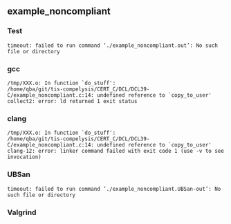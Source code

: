 ## example_noncompliant
### Test
```
timeout: failed to run command ‘./example_noncompliant.out’: No such file or directory
```
### gcc
```
/tmp/XXX.o: In function `do_stuff':
/home/qba/git/tis-compelysis/CERT_C/DCL/DCL39-C/example_noncompliant.c:14: undefined reference to `copy_to_user'
collect2: error: ld returned 1 exit status
```
### clang
```
/tmp/XXX.o: In function `do_stuff':
/home/qba/git/tis-compelysis/CERT_C/DCL/DCL39-C/example_noncompliant.c:14: undefined reference to `copy_to_user'
clang-12: error: linker command failed with exit code 1 (use -v to see invocation)
```
### UBSan
```
timeout: failed to run command ‘./example_noncompliant.UBSan-out’: No such file or directory
```
### Valgrind
```
```
